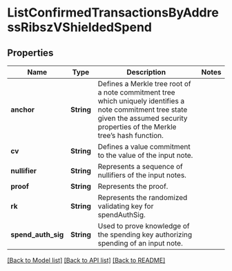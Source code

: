 # ListConfirmedTransactionsByAddressRibszVShieldedSpend

## Properties

Name | Type | Description | Notes
------------ | ------------- | ------------- | -------------
**anchor** | **String** | Defines a Merkle tree root of a note commitment tree which uniquely identifies a note commitment tree state given the assumed security properties of the Merkle tree’s  hash function. | 
**cv** | **String** | Defines a value commitment to the value of the input note. | 
**nullifier** | **String** | Represents a sequence of nullifiers of the input notes. | 
**proof** | **String** | Represents the proof. | 
**rk** | **String** | Represents the randomized validating key for spendAuthSig. | 
**spend_auth_sig** | **String** | Used to prove knowledge of the spending key authorizing spending of an input note. | 

[[Back to Model list]](../README.md#documentation-for-models) [[Back to API list]](../README.md#documentation-for-api-endpoints) [[Back to README]](../README.md)


